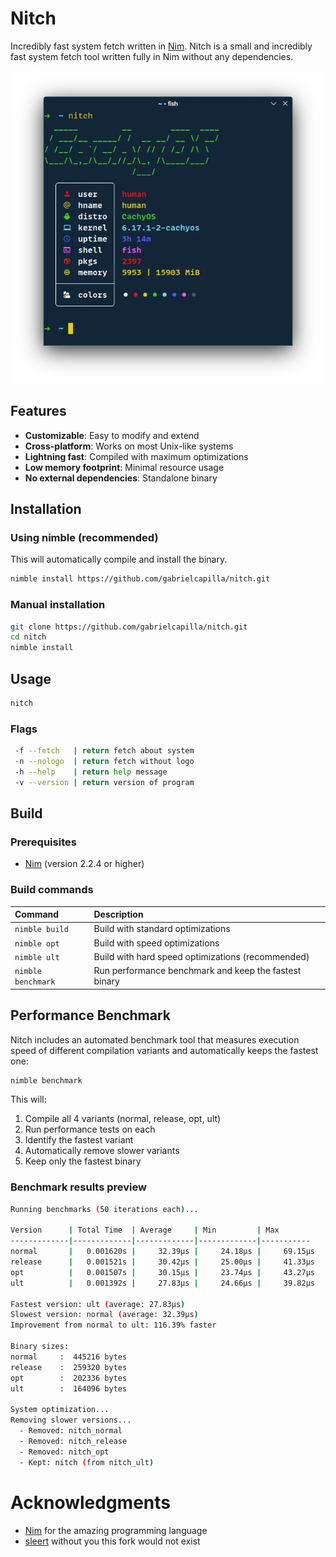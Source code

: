 # Nitch

Incredibly fast system fetch written in [Nim](https://github.com/nim-lang/Nim). Nitch is a small and incredibly fast system fetch tool written fully in Nim without any dependencies.

<div align="center">
  <img src="preview.webp" alt="nitch preview" width="500"/>
</div>

## Features

- **Customizable**: Easy to modify and extend
- **Cross-platform**: Works on most Unix-like systems
- **Lightning fast**: Compiled with maximum optimizations
- **Low memory footprint**: Minimal resource usage
- **No external dependencies**: Standalone binary

## Installation

### Using nimble (recommended)

This will automatically compile and install the binary.

```sh
nimble install https://github.com/gabrielcapilla/nitch.git
```

### Manual installation

```sh
git clone https://github.com/gabrielcapilla/nitch.git
cd nitch
nimble install
```

## Usage

```sh
nitch
```

### Flags

```sh
 -f --fetch   | return fetch about system
 -n --nologo  | return fetch without logo
 -h --help    | return help message
 -v --version | return version of program
```

## Build

### Prerequisites

- [Nim](https://nim-lang.org/) (version 2.2.4 or higher)

### Build commands

| Command            | Description                                           |
|:-------------------|:------------------------------------------------------|
| `nimble build`     | Build with standard optimizations                     |
| `nimble opt`       | Build with speed optimizations                        |
| `nimble ult`       | Build with hard speed optimizations (recommended)     |
| `nimble benchmark` | Run performance benchmark and keep the fastest binary |

## Performance Benchmark

Nitch includes an automated benchmark tool that measures execution speed of different compilation variants and automatically keeps the fastest one:

```sh
nimble benchmark
```

This will:
1. Compile all 4 variants (normal, release, opt, ult)
2. Run performance tests on each
3. Identify the fastest variant
4. Automatically remove slower variants
5. Keep only the fastest binary

### Benchmark results preview

```sh
Running benchmarks (50 iterations each)...

Version      | Total Time  | Average     | Min         | Max
-------------|-------------|-------------|-------------|-----------
normal       |   0.001620s |     32.39μs |     24.18μs |     69.15μs
release      |   0.001521s |     30.42μs |     25.00μs |     41.33μs
opt          |   0.001507s |     30.15μs |     23.74μs |     43.27μs
ult          |   0.001392s |     27.83μs |     24.66μs |     39.82μs

Fastest version: ult (average: 27.83μs)
Slowest version: normal (average: 32.39μs)
Improvement from normal to ult: 116.39% faster

Binary sizes:
normal     :  445216 bytes
release    :  259320 bytes
opt        :  202336 bytes
ult        :  164096 bytes

System optimization...
Removing slower versions...
  - Removed: nitch_normal
  - Removed: nitch_release
  - Removed: nitch_opt
  - Kept: nitch (from nitch_ult)
```

# Acknowledgments

- [Nim](https://github.com/nim-lang/Nim) for the amazing programming language
- [sleert](https://github.com/ssleert/nitch) without you this fork would not exist

